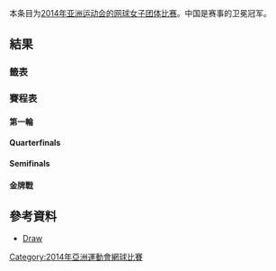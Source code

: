 本条目为[2014年亚洲运动会的网球女子团体比赛](https://zh.wikipedia.org/wiki/2014年亞洲運動會 "wikilink")。中国是赛事的卫冕冠军。

## 結果

### 籤表

### 賽程表

#### 第一輪

#### Quarterfinals

#### Semifinals

#### 金牌戰

## 參考資料

  - [Draw](http://www.incheon2014ag.org/PDF/20140919/TE/20140919TEW400000_______________________DT_PDF_________________C7500002PENG20140919154321056013.pdf?random=1411184754693468341)

[Category:2014年亞洲運動會網球比賽](https://zh.wikipedia.org/wiki/Category:2014年亞洲運動會網球比賽 "wikilink")